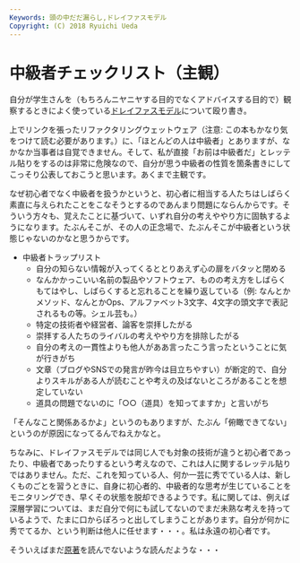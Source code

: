 ```yaml
---
Keywords: 頭の中だだ漏らし,ドレイファスモデル
Copyright: (C) 2018 Ryuichi Ueda
---
```


# 中級者チェックリスト（主観）

自分が学生さんを（もちろんニヤニヤする目的でなくアドバイスする目的で）観察するときによく使っている[ドレイファスモデル](https://www.oreilly.co.jp/pub/9784873114033/PTL_sample03.pdf)について殴り書き。

上でリンクを張ったリファクタリングウェットウェア（注意: この本もかなり気をつけて読む必要があります。）に、「ほとんどの人は中級者」とありますが、なかなか当事者は自覚できません。そして、私が直接「お前は中級者だ」とレッテル貼りをするのは非常に危険なので、自分が思う中級者の性質を箇条書きにしてこっそり公表しておこうと思います。あくまで主観です。


なぜ初心者でなく中級者を扱うかというと、初心者に相当する人たちはしばらく素直に与えられたことをこなそうとするのであんまり問題にならんからです。そういう方々も、覚えたことに基づいて、いずれ自分の考えややり方に固執するようになります。たぶんそこが、その人の正念場で、たぶんそこが中級者という状態じゃないのかなと思うからです。

* 中級者トラップリスト
    * 自分の知らない情報が入ってくるととりあえず心の扉をバタッと閉める
    * なんかかっこいい名前の製品やソフトウェア、ものの考え方をしばらくもてはやし、しばらくすると忘れることを繰り返している（例: なんとかメソッド、なんとかOps、アルファベット3文字、4文字の頭文字で表記されるもの等。シェル芸も。）
    * 特定の技術者や経営者、論客を崇拝したがる
    * 崇拝する人たちのライバルの考えややり方を排除したがる
    * 自分の考えの一貫性よりも他人がああ言ったこう言ったということに気が行きがち
    * 文章（ブログやSNSでの発言が昨今は目立ちやすい）が断定的で、自分よりスキルがある人が読むことや考えの及ばないところがあることを想定していない
    * 道具の問題でないのに「○○（道具）を知ってますか」と言いがち

「そんなこと関係あるかよ」というのもありますが、たぶん「俯瞰できてない」というのが原因になってるんでねえかなと。


ちなみに、ドレイファスモデルでは同じ人でも対象の技術が違うと初心者であったり、中級者であったりするという考えなので、これは人に関するレッテル貼りではありません。ただ、これを知っている人、何か一芸に秀でている人は、新しくものごとを習うときに、自身に初心者的、中級者的な思考が生じていることをモニタリングでき、早くその状態を脱却できるようです。私に関しては、例えば深層学習については、まだ自分で何にも試してないのでまだ未熟な考えを持っているようで、たまに口からぽろっと出してしまうことがあります。自分が何かに秀でてるか、という判断は他人に任せます・・・。私は永遠の初心者です。


そういえばまだ[原著](http://www.dtic.mil/dtic/tr/fulltext/u2/a097468.pdf)を読んでないような読んだような・・・
